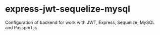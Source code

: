# express-jwt-sequelize-mysql
Configuration of backend for work with JWT, Express, Sequelize, MySQL and Passport.js
